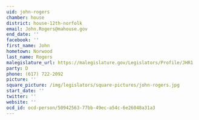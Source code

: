 ```yaml
---
uid: john-rogers
chamber: house
district: house-12th-norfolk
email: John.Rogers@mahouse.gov
end_date: ''
facebook: ''
first_name: John
hometown: Norwood
last_name: Rogers
malegislature_url: https://malegislature.gov/Legislators/Profile/JHR1
party: D
phone: (617) 722-2092
picture: ''
square_picture: /img/legislators/square-pictures/john-rogers.jpg
start_date: ''
twitter: ''
website: ''
ocd_id: ocd-person/50942563-77bb-49ec-a54c-6e26048a31a3
---
```

